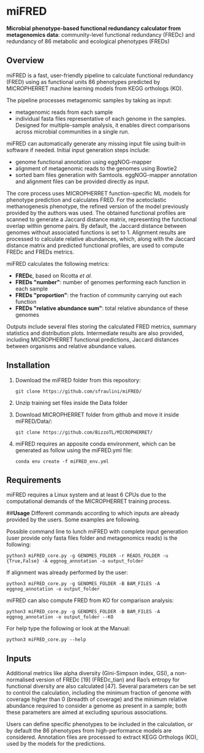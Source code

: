 # miFRED
**Microbial phenotype-based functional redundancy calculator from metagenomics data**: community-level functional redundancy (FREDc) and redundancy of 86 metabolic and ecological phenotypes (FREDs)

## **Overview**
miFRED is a fast, user-friendly pipeline to calculate functional redundancy (FRED) using as functional units 86 phenotypes predicted by MICROPHERRET machine learning models from KEGG orthologs (KO). 

The pipeline processes metagenomic samples by taking as input:
- metagenomic reads from each sample
- individual fasta files representative of each genome in the samples.
Designed for multiple-sample analysis, it enables direct comparisons across microbial communities in a single run. 

miFRED can automatically generate any missing input file using built-in software if needed. Initial input generation steps include:
- genome functional annotation using eggNOG-mapper
- alignment of metagenomic reads to the genomes using Bowtie2
- sorted bam files generation with Samtools.
eggNOG-mapper annotation and alignment files can be provided directly as input. 

The core process uses MICROPHERRET function-specific ML models for phenotype prediction and calculates FRED.  For the acetoclastic methanogenesis phenotype, the refined version of the model previously provided by the authors was used. The obtained functional profiles are scanned to generate a Jaccard distance matrix, representing the functional overlap within genome pairs. By default, the Jaccard distance between genomes without associated functions is set to 1. 
Alignment results are processed to calculate relative abundances, which, along with the Jaccard distance matrix and predicted functional profiles, are used to compute FREDc and FREDs metrics. 

miFRED calculates the following metrics:
- **FREDc**, based on Ricotta *et al.*
- **FREDs "number"**: number of genomes performing each function in each sample
- **FREDs "proportion"**: the fraction of community carrying out each function
- **FREDs "relative abundance sum"**: total relative abundance of these genomes

Outputs include several files storing the calculated FRED metrics, summary statistics and distribution plots. Intermediate results are also provided, including MICROPHERRET functional predictions, Jaccard distances between organisms and relative abundance values.

## **Installation**
1. Download the miFRED folder from this repository:
   
     ```git clone https://github.com/sfraulini/miFRED/```
   
2. Unzip training set files inside the Data folder
   
3. Download MICROPHERRET folder from github and move it inside miFRED/Data/:
   
     ```git clone https://github.com/BizzoTL/MICROPHERRET/```
  
4. miFRED requires an apposite conda environment, which can be generated as follow using the miFRED.yml file:

     ```conda env create -f miFRED_env.yml```

## **Requirements**
miFRED requires a Linux system and at least 6 CPUs due to the computational demands of the MICROPHERRET training process.

##**Usage**
Different commands according to which inputs are already provided by the users. Some examples are following.

Possible command line to lunch miFRED with complete input generation (user provide only fasta files folder and metagenomics reads) is the following:

```python3 miFRED_core.py -g GENOMES_FOLDER -r READS_FOLDER -u {True,False} -A eggnog_annotation -o output_folder```

If alignment was already performed by the user:

```python3 miFRED_core.py -g GENOMES_FOLDER -B BAM_FILES -A eggnog_annotation -o output_folder```

miFRED can also compute FRED from KO for comparison analysis:

```python3 miFRED_core.py -g GENOMES_FOLDER -B BAM_FILES -A eggnog_annotation -o output_folder --KO```

For help type the following or look at the Manual:

```python3 miFRED_core.py --help```
## **Inputs**

Additional metrics like alpha diversity (Gini-Simpson index, GSI), a non-normalised version of FREDc [19] (FREDc_tian) and Rao’s entropy for functional diversity are also calculated [47]. Several parameters can be set to control the calculation, including the minimum fraction of genome with coverage higher than 0 (breadth of coverage) and the minimum relative abundance required to consider a genome as present in a sample; both these parameters are aimed at excluding spurious associations.

Users can define specific phenotypes to be included in the calculation, or by default the 86 phenotypes from high-performance models are considered. Annotation files are processed to extract KEGG Orthologs (KO), used by the models for the predictions.
